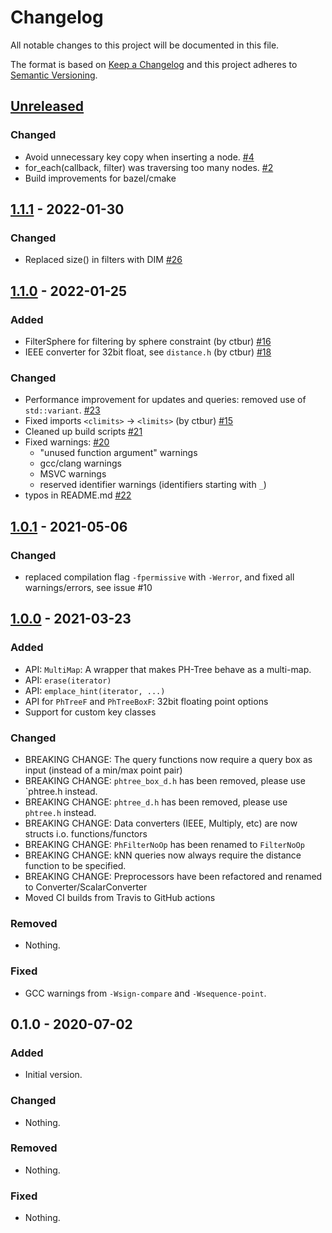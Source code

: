 # Changelog
All notable changes to this project will be documented in this file.

The format is based on [Keep a Changelog](http://keepachangelog.com/en/1.0.0/)
and this project adheres to [Semantic Versioning](http://semver.org/spec/v2.0.0.html).

## [Unreleased]
### Changed
- Avoid unnecessary key copy when inserting a node. [#4](https://github.com/tzaeschke/phtree-cpp/issues/4)
- for_each(callback, filter) was traversing too many nodes. [#2](https://github.com/tzaeschke/phtree-cpp/issues/2)
- Build improvements for bazel/cmake

## [1.1.1] - 2022-01-30
### Changed
- Replaced size() in filters with DIM [#26](https://github.com/improbable-eng/phtree-cpp/pull/26)

## [1.1.0] - 2022-01-25
### Added
- FilterSphere for filtering by sphere constraint (by ctbur) [#16](https://github.com/improbable-eng/phtree-cpp/pull/16)
- IEEE converter for 32bit float, see `distance.h` (by ctbur) [#18](https://github.com/improbable-eng/phtree-cpp/pull/18)

### Changed
- Performance improvement for updates and queries: removed use of `std::variant`. [#23](https://github.com/improbable-eng/phtree-cpp/pull/23)
- Fixed imports  `<climits>` -> `<limits>` (by ctbur) [#15](https://github.com/improbable-eng/phtree-cpp/pull/15)
- Cleaned up build scripts [#21](https://github.com/improbable-eng/phtree-cpp/pull/21)
- Fixed warnings: [#20](https://github.com/improbable-eng/phtree-cpp/pull/20)
  - "unused function argument" warnings
  - gcc/clang warnings
  - MSVC warnings
  - reserved identifier warnings (identifiers starting with `_`)
- typos in README.md [#22](https://github.com/improbable-eng/phtree-cpp/pull/22)

## [1.0.1] - 2021-05-06
### Changed
- replaced compilation flag `-fpermissive` with `-Werror`, and fixed all warnings/errors, see issue #10

## [1.0.0] - 2021-03-23
### Added
- API: `MultiMap`: A wrapper that makes PH-Tree behave as a multi-map.
- API: `erase(iterator)`
- API: `emplace_hint(iterator, ...)`
- API for `PhTreeF` and `PhTreeBoxF`: 32bit floating point options
- Support for custom key classes

### Changed
- BREAKING CHANGE: The query functions now require a query box as input (instead of a min/max point pair)
- BREAKING CHANGE: `phtree_box_d.h` has been removed, please use `phtree.h instead.
- BREAKING CHANGE: `phtree_d.h` has been removed, please use `phtree.h` instead.
- BREAKING CHANGE: Data converters (IEEE, Multiply, etc) are now structs i.o. functions/functors
- BREAKING CHANGE: `PhFilterNoOp` has been renamed to `FilterNoOp`
- BREAKING CHANGE: kNN queries now always require the distance function to be specified.
- BREAKING CHANGE: Preprocessors have been refactored and renamed to Converter/ScalarConverter
- Moved CI builds from Travis to GitHub actions

### Removed
- Nothing.

### Fixed
- GCC warnings from `-Wsign-compare` and `-Wsequence-point`.


## 0.1.0 - 2020-07-02
### Added
- Initial version.

### Changed
- Nothing.

### Removed
- Nothing.

### Fixed
- Nothing.


[Unreleased]: https://github.com/improbable-eng/phtree-cpp/compare/v1.1.1...HEAD
[1.1.1]: https://github.com/improbable-eng/phtree-cpp/compare/v1.1.0...v1.1.1
[1.1.0]: https://github.com/improbable-eng/phtree-cpp/compare/v1.0.0...v1.1.0
[1.0.1]: https://github.com/improbable-eng/phtree-cpp/compare/v1.0.0...v1.0.1
[1.0.0]: https://github.com/improbable-eng/phtree-cpp/compare/v0.1.0...v1.0.0
